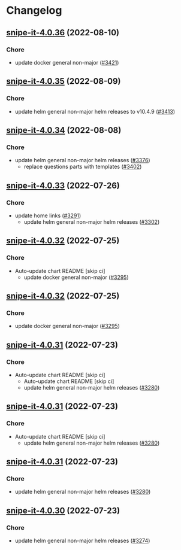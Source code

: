 # Changelog



## [snipe-it-4.0.36](https://github.com/truecharts/charts/compare/snipe-it-4.0.35...snipe-it-4.0.36) (2022-08-10)

### Chore

- update docker general non-major ([#3421](https://github.com/truecharts/charts/issues/3421))




## [snipe-it-4.0.35](https://github.com/truecharts/charts/compare/snipe-it-4.0.34...snipe-it-4.0.35) (2022-08-09)

### Chore

- update helm general non-major helm releases to v10.4.9 ([#3413](https://github.com/truecharts/charts/issues/3413))




## [snipe-it-4.0.34](https://github.com/truecharts/charts/compare/snipe-it-4.0.33...snipe-it-4.0.34) (2022-08-08)

### Chore

- update helm general non-major helm releases ([#3376](https://github.com/truecharts/charts/issues/3376))
  - replace questions parts with templates ([#3402](https://github.com/truecharts/charts/issues/3402))




## [snipe-it-4.0.33](https://github.com/truecharts/apps/compare/snipe-it-4.0.32...snipe-it-4.0.33) (2022-07-26)

### Chore

- update home links ([#3291](https://github.com/truecharts/apps/issues/3291))
  - update helm general non-major helm releases ([#3302](https://github.com/truecharts/apps/issues/3302))




## [snipe-it-4.0.32](https://github.com/truecharts/apps/compare/snipe-it-4.0.31...snipe-it-4.0.32) (2022-07-25)

### Chore

- Auto-update chart README [skip ci]
  - update docker general non-major ([#3295](https://github.com/truecharts/apps/issues/3295))




## [snipe-it-4.0.32](https://github.com/truecharts/apps/compare/snipe-it-4.0.31...snipe-it-4.0.32) (2022-07-25)

### Chore

- update docker general non-major ([#3295](https://github.com/truecharts/apps/issues/3295))




## [snipe-it-4.0.31](https://github.com/truecharts/apps/compare/snipe-it-4.0.30...snipe-it-4.0.31) (2022-07-23)

### Chore

- Auto-update chart README [skip ci]
  - Auto-update chart README [skip ci]
  - update helm general non-major helm releases ([#3280](https://github.com/truecharts/apps/issues/3280))




## [snipe-it-4.0.31](https://github.com/truecharts/apps/compare/snipe-it-4.0.30...snipe-it-4.0.31) (2022-07-23)

### Chore

- Auto-update chart README [skip ci]
  - update helm general non-major helm releases ([#3280](https://github.com/truecharts/apps/issues/3280))




## [snipe-it-4.0.31](https://github.com/truecharts/apps/compare/snipe-it-4.0.30...snipe-it-4.0.31) (2022-07-23)

### Chore

- update helm general non-major helm releases ([#3280](https://github.com/truecharts/apps/issues/3280))




## [snipe-it-4.0.30](https://github.com/truecharts/apps/compare/snipe-it-4.0.29...snipe-it-4.0.30) (2022-07-23)

### Chore

- update helm general non-major helm releases ([#3274](https://github.com/truecharts/apps/issues/3274))



